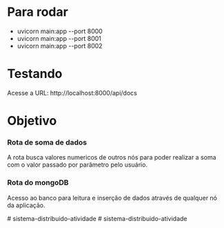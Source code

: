 # Para rodar
- uvicorn main:app --port 8000
- uvicorn main:app --port 8001
- uvicorn main:app --port 8002

# Testando

Acesse a URL: http://localhost:8000/api/docs

# Objetivo

### Rota de soma de dados
A rota busca valores numericos de outros nós para poder realizar a soma com o valor passado por parâmetro pelo usuário.

### Rota do mongoDB
Acesso ao banco para leitura e inserção de dados através de qualquer nó da aplicação.


#   s i s t e m a - d i s t r i b u i d o - a t i v i d a d e  
 #   s i s t e m a - d i s t r i b u i d o - a t i v i d a d e  
 